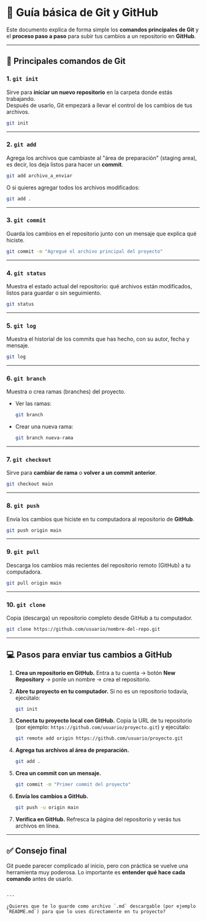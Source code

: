 
# 🧠 Guía básica de Git y GitHub

Este documento explica de forma simple los **comandos principales de Git** y el **proceso paso a paso** para subir tus cambios a un repositorio en **GitHub**.

---

## 🚀 Principales comandos de Git

### 1. `git init`
Sirve para **iniciar un nuevo repositorio** en la carpeta donde estás trabajando.  
Después de usarlo, Git empezará a llevar el control de los cambios de tus archivos.  
```bash
git init
````

---

### 2. `git add`

Agrega los archivos que cambiaste al "área de preparación" (staging area), es decir, los deja listos para hacer un **commit**.

```bash
git add archivo_a_enviar
```

O si quieres agregar todos los archivos modificados:

```bash
git add .
```

---

### 3. `git commit`

Guarda los cambios en el repositorio junto con un mensaje que explica qué hiciste.

```bash
git commit -m "Agregué el archivo principal del proyecto"
```

---

### 4. `git status`

Muestra el estado actual del repositorio: qué archivos están modificados, listos para guardar o sin seguimiento.

```bash
git status
```

---

### 5. `git log`

Muestra el historial de los commits que has hecho, con su autor, fecha y mensaje.

```bash
git log
```

---

### 6. `git branch`

Muestra o crea ramas (branches) del proyecto.

* Ver las ramas:

  ```bash
  git branch
  ```
* Crear una nueva rama:

  ```bash
  git branch nueva-rama
  ```

---

### 7. `git checkout`

Sirve para **cambiar de rama** o **volver a un commit anterior**.

```bash
git checkout main
```

---

### 8. `git push`

Envía los cambios que hiciste en tu computadora al repositorio de **GitHub**.

```bash
git push origin main
```

---

### 9. `git pull`

Descarga los cambios más recientes del repositorio remoto (GitHub) a tu computadora.

```bash
git pull origin main
```

---

### 10. `git clone`

Copia (descarga) un repositorio completo desde GitHub a tu computador.

```bash
git clone https://github.com/usuario/nombre-del-repo.git
```

---

## 💻 Pasos para enviar tus cambios a GitHub

1. **Crea un repositorio en GitHub.**
   Entra a tu cuenta → botón **New Repository** → ponle un nombre → crea el repositorio.

2. **Abre tu proyecto en tu computador.**
   Si no es un repositorio todavía, ejecútalo:

   ```bash
   git init
   ```

3. **Conecta tu proyecto local con GitHub.**
   Copia la URL de tu repositorio (por ejemplo: `https://github.com/usuario/proyecto.git`) y ejecútalo:

   ```bash
   git remote add origin https://github.com/usuario/proyecto.git
   ```

4. **Agrega tus archivos al área de preparación.**

   ```bash
   git add .
   ```

5. **Crea un commit con un mensaje.**

   ```bash
   git commit -m "Primer commit del proyecto"
   ```

6. **Envía los cambios a GitHub.**

   ```bash
   git push -u origin main
   ```

7. **Verifica en GitHub.**
   Refresca la página del repositorio y verás tus archivos en línea.

---

## ✅ Consejo final

Git puede parecer complicado al inicio, pero con práctica se vuelve una herramienta muy poderosa.
Lo importante es **entender qué hace cada comando** antes de usarlo.

```

---

¿Quieres que te lo guarde como archivo `.md` descargable (por ejemplo `README.md`) para que lo uses directamente en tu proyecto?
```
